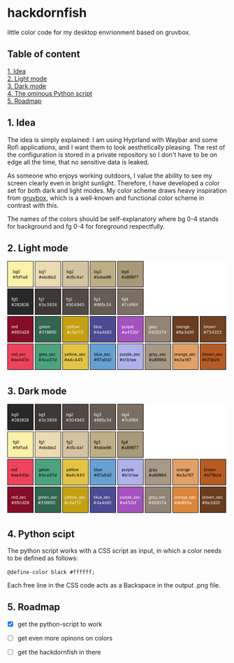 # hackdornfish
little color code for my desktop envrionment based on gruvbox.

## Table of content

[1. Idea](#sec1)\
[2. Light mode](#sec2)\
[3. Dark mode](#sec3)\
[4. The ominous Python script](#sec4)\
[5. Roadmap](#sec5)

## 1. Idea <a name="sec1"></a>   
The idea is simply explained: I am using Hyprland with Waybar and some Rofi applications, and I want them to look aesthetically pleasing. The rest of the configuration is stored in a private repository so I don't have to be on edge all the time, that no sensitive data is leaked.

As someone who enjoys working outdoors, I value the ability to see my screen clearly even in bright sunlight. Therefore, I have developed a color set for both dark and light modes. My color scheme draws heavy inspiration from [gruvbox](https://github.com/morhetz/gruvbox), which is a well-known and functional color scheme in contrast with this.

The names of the colors should be self-explanatory where bg 0-4 stands for background and fg 0-4 for foreground respectfully.

## 2. Light mode <a name="sec2"></a>
![Light mode colors](hackdornfish_light.png)

## 3. Dark mode <a name="sec3"></a>
![Dark mode colors](hackdornfish_dark.png)

## 4. Python scipt <a name="sec4"></a>
The python script works with a CSS script as input, in which a color needs to be defined as follows:

`@define-color black #ffffff;`
 
Each free line in the CSS code acts as a Backspace in the output .png file.

## 5. Roadmap <a name="sec5"></a>

- [x] get the python-script to work
- [ ] get even more opinons on colors
- [ ] get the hackdornfish in there

